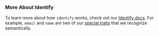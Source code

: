### More About Identify

To learn more about how `identify` works, check out our [Identify docs](/docs/connections/spec/identify). For example, `email` and `name` are two of our [special traits](/docs/connections/spec/identify/#traits) that we recognize semantically.